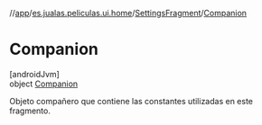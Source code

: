 //[app](../../../../index.md)/[es.jualas.peliculas.ui.home](../../index.md)/[SettingsFragment](../index.md)/[Companion](index.md)

# Companion

[androidJvm]\
object [Companion](index.md)

Objeto compañero que contiene las constantes utilizadas en este fragmento.
